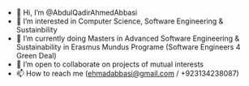 - 👋 Hi, I’m @AbdulQadirAhmedAbbasi
- 👀 I’m interested in Computer Science, Software Engineering & Sustainbility
- 🌱 I’m currently doing Masters in Advanced Software Engineering & Sustainability in Erasmus Mundus Programe (Software Engineers 4 Green Deal)
- 💞️ I’m open to collaborate on projects of mutual interests 
- 📫 How to reach me (ehmadabbasi@gmail.com / +923134238087)

<!---
AbdulQadirAhmedAbbasi/AbdulQadirAhmedAbbasi is a ✨ special ✨ repository because its `README.md` (this file) appears on your GitHub profile.
You can click the Preview link to take a look at your changes.
--->
